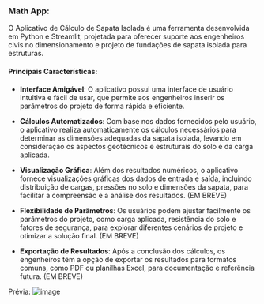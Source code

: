 ### Math App:

O Aplicativo de Cálculo de Sapata Isolada é uma ferramenta desenvolvida em Python e Streamlit, projetada para oferecer suporte aos engenheiros civis no dimensionamento e projeto de fundações de sapata isolada para estruturas.

#### Principais Características:

- **Interface Amigável**: O aplicativo possui uma interface de usuário intuitiva e fácil de usar, que permite aos engenheiros inserir os parâmetros do projeto de forma rápida e eficiente.

- **Cálculos Automatizados**: Com base nos dados fornecidos pelo usuário, o aplicativo realiza automaticamente os cálculos necessários para determinar as dimensões adequadas da sapata isolada, levando em consideração os aspectos geotécnicos e estruturais do solo e da carga aplicada.

- **Visualização Gráfica**: Além dos resultados numéricos, o aplicativo fornece visualizações gráficas dos dados de entrada e saída, incluindo distribuição de cargas, pressões no solo e dimensões da sapata, para facilitar a compreensão e a análise dos resultados. (EM BREVE)

- **Flexibilidade de Parâmetros**: Os usuários podem ajustar facilmente os parâmetros do projeto, como carga aplicada, resistência do solo e fatores de segurança, para explorar diferentes cenários de projeto e otimizar a solução final. (EM BREVE)

- **Exportação de Resultados**: Após a conclusão dos cálculos, os engenheiros têm a opção de exportar os resultados para formatos comuns, como PDF ou planilhas Excel, para documentação e referência futura. (EM BREVE)

Prévia:
![image](https://github.com/FilipeLiima/math_app/assets/131200594/10c127cb-6092-47cc-a3a5-47cb6a4708bc)
